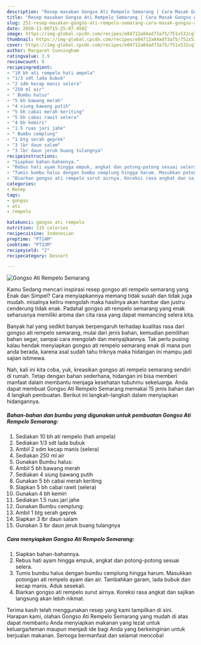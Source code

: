 ```yaml
---
description: "Resep masakan Gongso Ati Rempelo Semarang | Cara Masak Gongso Ati Rempelo Semarang Yang Paling Enak"
title: "Resep masakan Gongso Ati Rempelo Semarang | Cara Masak Gongso Ati Rempelo Semarang Yang Paling Enak"
slug: 251-resep-masakan-gongso-ati-rempelo-semarang-cara-masak-gongso-ati-rempelo-semarang-yang-paling-enak
date: 2020-11-06T15:25:07.450Z
image: https://img-global.cpcdn.com/recipes/e04712a84ad73a75/751x532cq70/gongso-ati-rempelo-semarang-foto-resep-utama.jpg
thumbnail: https://img-global.cpcdn.com/recipes/e04712a84ad73a75/751x532cq70/gongso-ati-rempelo-semarang-foto-resep-utama.jpg
cover: https://img-global.cpcdn.com/recipes/e04712a84ad73a75/751x532cq70/gongso-ati-rempelo-semarang-foto-resep-utama.jpg
author: Margaret Cunningham
ratingvalue: 3.9
reviewcount: 9
recipeingredient:
- "10 bh ati rempelo hati ampela"
- "1/3 sdt lada bubuk"
- "2 sdm kecap manis selera"
- "250 ml air"
- " Bumbu halus"
- "5 bh bawang merah"
- "4 siung bawang putih"
- "5 bh cabai merah keriting"
- "5 bh cabai rawit selera"
- "4 bh kemiri"
- "1.5 ruas jari jahe"
- " Bumbu cemplung"
- "1 btg serah geprek"
- "3 lbr daun salam"
- "3 lbr daun jeruk buang tulangnya"
recipeinstructions:
- "Siapkan bahan-bahannya."
- "Rebus hati ayam hingga empuk, angkat dan potong-potong sesuai selera."
- "Tumis bumbu halus dengan bumbu cemplung hingga harum. Masukkan potongan ati rempelo ayam dan air. Tambahkan garam, lada bubuk dan kecap manis. Aduk sesekali."
- "Biarkan gongso ati rempelo surut airnya. Koreksi rasa angkat dan sajikan langsung akan lebih nikmat."
categories:
- Resep
tags:
- gongso
- ati
- rempelo

katakunci: gongso ati rempelo 
nutrition: 115 calories
recipecuisine: Indonesian
preptime: "PT14M"
cooktime: "PT33M"
recipeyield: "2"
recipecategory: Dessert

---
```



![Gongso Ati Rempelo Semarang](https://img-global.cpcdn.com/recipes/e04712a84ad73a75/751x532cq70/gongso-ati-rempelo-semarang-foto-resep-utama.jpg)

Kamu Sedang mencari inspirasi resep gongso ati rempelo semarang yang Enak dan Simpel? Cara menyiapkannya memang tidak susah dan tidak juga mudah. misalnya keliru mengolah maka hasilnya akan hambar dan justru cenderung tidak enak. Padahal gongso ati rempelo semarang yang enak seharusnya memiliki aroma dan cita rasa yang dapat memancing selera kita.

Banyak hal yang sedikit banyak berpengaruh terhadap kualitas rasa dari gongso ati rempelo semarang, mulai dari jenis bahan, kemudian pemilihan bahan segar, sampai cara mengolah dan menyajikannya. Tak perlu pusing kalau hendak menyiapkan gongso ati rempelo semarang enak di mana pun anda berada, karena asal sudah tahu triknya maka hidangan ini mampu jadi sajian istimewa.




Nah, kali ini kita coba, yuk, kreasikan gongso ati rempelo semarang sendiri di rumah. Tetap dengan bahan sederhana, hidangan ini bisa memberi manfaat dalam membantu menjaga kesehatan tubuhmu sekeluarga. Anda dapat membuat Gongso Ati Rempelo Semarang memakai 15 jenis bahan dan 4 langkah pembuatan. Berikut ini langkah-langkah dalam menyiapkan hidangannya.

<!--inarticleads1-->

##### Bahan-bahan dan bumbu yang digunakan untuk pembuatan Gongso Ati Rempelo Semarang:

1. Sediakan 10 bh ati rempelo (hati ampela)
1. Sediakan 1/3 sdt lada bubuk
1. Ambil 2 sdm kecap manis (selera)
1. Sediakan 250 ml air
1. Gunakan  Bumbu halus:
1. Ambil 5 bh bawang merah
1. Sediakan 4 siung bawang putih
1. Gunakan 5 bh cabai merah keriting
1. Siapkan 5 bh cabai rawit (selera)
1. Gunakan 4 bh kemiri
1. Sediakan 1.5 ruas jari jahe
1. Gunakan  Bumbu cemplung:
1. Ambil 1 btg serah geprek
1. Siapkan 3 lbr daun salam
1. Gunakan 3 lbr daun jeruk buang tulangnya




<!--inarticleads2-->

##### Cara menyiapkan Gongso Ati Rempelo Semarang:

1. Siapkan bahan-bahannya.
1. Rebus hati ayam hingga empuk, angkat dan potong-potong sesuai selera.
1. Tumis bumbu halus dengan bumbu cemplung hingga harum. Masukkan potongan ati rempelo ayam dan air. Tambahkan garam, lada bubuk dan kecap manis. Aduk sesekali.
1. Biarkan gongso ati rempelo surut airnya. Koreksi rasa angkat dan sajikan langsung akan lebih nikmat.




Terima kasih telah menggunakan resep yang kami tampilkan di sini. Harapan kami, olahan Gongso Ati Rempelo Semarang yang mudah di atas dapat membantu Anda menyiapkan makanan yang lezat untuk keluarga/teman maupun menjadi ide bagi Anda yang berkeinginan untuk berjualan makanan. Semoga bermanfaat dan selamat mencoba!

